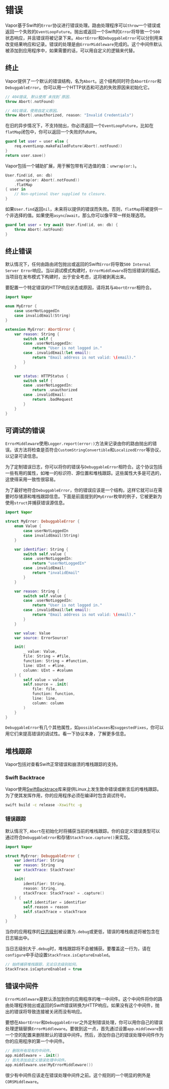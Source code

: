 # 错误

Vapor基于Swift的`Error`协议进行错误处理。路由处理程序可以`throw`一个错误或返回一个失败的`EventLoopFuture`。抛出或返回一个Swift的`Error`将导致一个`500`状态响应，并且错误将被记录下来。`AbortError`和`DebuggableError`可以分别用来改变结果响应和记录。错误的处理是由`ErrorMiddleware`完成的。这个中间件默认被添加到应用程序中，如果需要的话，可以用自定义的逻辑来代替。

## 终止

Vapor提供了一个默认的错误结构，名为`Abort`。这个结构同时符合`AbortError`和`DebuggableError`。你可以用一个HTTP状态和可选的失败原因来初始化它。

```swift
// 404错误, 默认使用`未找到`原因.
throw Abort(.notFound)

// 401错误，使用自定义原因。
throw Abort(.unauthorized, reason: "Invalid Credentials")
```

在旧的异步情况下，不支持抛出，你必须返回一个`EventLoopFuture`，比如在`flatMap`闭包中，你可以返回一个失败的future。

```swift
guard let user = user else {
    req.eventLoop.makeFailedFuture(Abort(.notFound))    
}
return user.save()
```

Vapor包括一个辅助扩展，用于解包带有可选值的值：`unwrap(or:)`。

```swift
User.find(id, on: db)
    .unwrap(or: Abort(.notFound))
    .flatMap 
{ user in
    // Non-optional User supplied to closure.
}
```

如果`User.find`返回`nil`，未来将以提供的错误而失败。否则，`flatMap`将被提供一个非选择的值。如果使用`async`/`await`，那么你可以像平常一样处理选项。

```swift
guard let user = try await User.find(id, on: db) {
    throw Abort(.notFound)
}
```


## 终止错误

默认情况下，任何由路由闭包抛出或返回的Swift`Error`将导致`500 Internal Server Error`响应。当以调试模式构建时，`ErrorMiddleware`将包括错误的描述。当项目在发布模式下构建时，出于安全考虑，这将被剥离出来。

要配置一个特定错误的HTTP响应状态或原因，请将其与`AbortError`相符合。

```swift
import Vapor

enum MyError {
    case userNotLoggedIn
    case invalidEmail(String)
}

extension MyError: AbortError {
    var reason: String {
        switch self {
        case .userNotLoggedIn:
            return "User is not logged in."
        case .invalidEmail(let email):
            return "Email address is not valid: \(email)."
        }
    }

    var status: HTTPStatus {
        switch self {
        case .userNotLoggedIn:
            return .unauthorized
        case .invalidEmail:
            return .badRequest
        }
    }
}
```

## 可调试的错误

`ErrorMiddleware`使用`Logger.report(error:)`方法来记录由你的路由抛出的错误。该方法将检查是否符合`CustomStringConvertible`和`LocalizedError`等协议，以记录可读信息。

为了定制错误日志，你可以将你的错误与`DebuggableError`相符合。这个协议包括一些有用的属性，如唯一的标识符、源位置和堆栈跟踪。这些属性大多是可选的，这使得采用一致性很容易。

为了最好地符合`DebuggableError`，你的错误应该是一个结构，这样它就可以在需要时存储源和堆栈跟踪信息。下面是前面提到的`MyError`枚举的例子，它被更新为使用`struct`并捕获错误源信息。

```swift
import Vapor

struct MyError: DebuggableError {
    enum Value {
        case userNotLoggedIn
        case invalidEmail(String)
    }

    var identifier: String {
        switch self.value {
        case .userNotLoggedIn:
            return "userNotLoggedIn"
        case .invalidEmail:
            return "invalidEmail"
        }
    }

    var reason: String {
        switch self.value {
        case .userNotLoggedIn:
            return "User is not logged in."
        case .invalidEmail(let email):
            return "Email address is not valid: \(email)."
        }
    }

    var value: Value
    var source: ErrorSource?

    init(
        _ value: Value,
        file: String = #file,
        function: String = #function,
        line: UInt = #line,
        column: UInt = #column
    ) {
        self.value = value
        self.source = .init(
            file: file,
            function: function,
            line: line,
            column: column
        )
    }
}
```

`DebuggableError`有几个其他属性，如`possibleCauses`和`suggestedFixes`，你可以用它们来提高错误的调试性。看一下协议本身，了解更多信息。

## 堆栈跟踪

Vapor包括对查看Swift正常错误和崩溃的堆栈跟踪的支持。

### Swift Backtrace

Vapor使用[SwiftBacktrace](https://github.com/swift-server/swift-backtrace)库来提供Linux上发生致命错误或断言后的堆栈跟踪。为了使其发挥作用，你的应用程序必须在编译时包含调试符号。

```sh
swift build -c release -Xswiftc -g
```

### 错误跟踪

默认情况下, `Abort`在初始化时将捕获当前的堆栈跟踪。你的自定义错误类型可以通过符合`DebuggableError`和存储`StackTrace.capture()`来实现。

```swift
import Vapor

struct MyError: DebuggableError {
    var identifier: String
    var reason: String
    var stackTrace: StackTrace?

    init(
        identifier: String,
        reason: String,
        stackTrace: StackTrace? = .capture()
    ) {
        self.identifier = identifier
        self.reason = reason
        self.stackTrace = stackTrace
    }
}
```

当你的应用程序的[日志级别](./logging.md#level)被设置为`.debug`或更低，错误的堆栈痕迹将被包含在日志输出中。

当日志级别大于`.debug`时，堆栈跟踪将不会被捕获。要覆盖这一行为，请在`configure`中手动设置`StackTrace.isCaptureEnabled`。

```swift
// 始终捕获堆栈跟踪，无论日志级别如何。
StackTrace.isCaptureEnabled = true
```

## 错误中间件

`ErrorMiddleware`是默认添加到你的应用程序的唯一中间件。这个中间件将你的路由处理程序抛出或返回的Swift错误转换为HTTP响应。如果没有这个中间件，抛出的错误将导致连接被关闭而没有响应。

要想在`AbortError`和`DebuggableError`之外定制错误处理，你可以用你自己的错误处理逻辑替换`ErrorMiddleware`。要做到这一点，首先通过设置`app.middleware`到一个空的配置来删除默认的错误中间件。然后，添加你自己的错误处理中间件作为你的应用程序的第一个中间件。

```swift
// 删除所有现有的中间件。
app.middleware = .init()
// 首先添加自定义错误处理中间件。
app.middleware.use(MyErrorMiddleware())
```

很少有中间件应该走在错误处理中间件之前。这个规则的一个明显的例外是`CORSMiddleware`。
